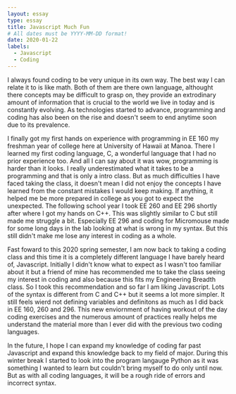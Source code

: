 ```yaml
---
layout: essay
type: essay
title: Javascript Much Fun
# All dates must be YYYY-MM-DD format!
date: 2020-01-22
labels:
  - Javascript
  - Coding
---
```


I always found coding to be very unique in its own way. The best way I can relate it to is like math. Both of them are there own language,
althought there concepts may be difficult to grasp on, they provide an extrodinary amount of information that is crucial to the world we
live in today and is constantly evolving. As technologies started to advance, programming and coding has also been on the rise and doesn't
seem to end anytime soon due to its prevalence. 

I finally got my first hands on experience with programming in EE 160 my freshman year of college here at University of Hawaii at Manoa.
There I learned my first coding language, C, a wonderful language that I had no prior experience too. And all I can say about it was wow,
programming is harder than it looks. I really underestimated what it takes to be a programming and that is only a intro class. But as much
difficulties I have faced taking the class, it doesn't mean I did not enjoy the concepts I have learned from the constant mistakes I would 
keep making. If anything, it helped me be more prepared in college as you got to expect the unexpected. The following school year I took 
EE 260 and EE 296 shortly after where I got my hands on C++. This was slightly similar to C but still made me struggle a bit. Especially 
EE 296 and coding for Micromouse made for some long days in the lab looking at what is wrong in my syntax. But this still didn't make me 
lose any interest in coding as a whole.

Fast foward to this 2020 spring semester, I am now back to taking a coding class and this time it is a completely different language I have
barely heard of, Javascript. Initially I didn't know what to expect as I wasn't too familiar about it but a friend of mine has recommended 
me to take the class seeing my interest in coding and also because this fits my Engineering Breadth class. So I took this recommendation and 
so far I am liking Javascript. Lots of the syntax is different from C and C++ but it seems a lot more simpler. It still feels wierd not defining
variables and definitons as much as I did back in EE 160, 260 and 296. This new enviornment of having workout of the day coding exercises and
the numerous amount of practices really helps me understand the material more than I ever did with the previous two coding languages. 

In the future, I hope I can expand my knowledge of coding far past Javascript and expand this knowledge back to my field of major. During 
this winter break I started to look into the program langauge Python as it was something I wanted to learn but couldn't bring myself to do 
only until now. But as with all coding languages, it will be a rough ride of errors and incorrect syntax.

